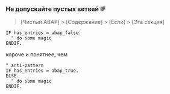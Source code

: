 ### Не допускайте пустых ветвей IF

> [Чистый ABAP] > [Содержание] > [Если] > [Эта секция]

```ABAP
IF has_entries = abap_false.
  " do some magic
ENDIF.
```

короче и понятнее, чем

```ABAP
" anti-pattern
IF has_entries = abap_true.
ELSE.
  " do some magic
ENDIF.
```